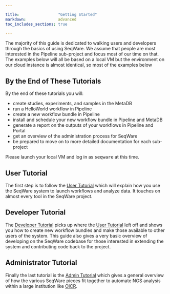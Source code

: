 ```yaml
---

title:                 "Getting Started"
markdown:              advanced
toc_includes_sections: true

---
```


The majority of this guide is dedicated to walking users and developers through the basics of using SeqWare. We assume that people are most interested in the Pipeline sub-project and focus most of our time on that.  The examples below will all be based on a local VM but the environment on our cloud instance is almost identical, so most of the examples below

## By the End of These Tutorials

By the end of these tutorials you will:

* create studies, experiments, and samples in the MetaDB
* run a HelloWorld workflow in Pipeline
* create a new workflow bundle in Pipeline
* install and schedule your new workflow bundle in Pipeline and MetaDB
* generate a report on the outputs of your workflows in Pipeline and Portal
* get an overview of the administration process for SeqWare
* be prepared to move on to more detailed documentation for each sub-project

Please launch your local VM and log in as <kbd>seqware</kbd> at this time.

## User Tutorial

The first step is to follow the [User Tutorial](/docs/3-getting-started/user-tutorial/) which will explain how you use the SeqWare system to launch workflows and analyze data.  It touches on almost every tool in the SeqWare project.

## Developer Tutorial

The [Developer Tutorial](/docs/3-getting-started/developer-tutorial/) picks up where the [User Tutorial](/docs/3-getting-started/user-tutorial/) left off and shows you how to create new workflow bundles and make those available to other users of the system. This guide also gives a very basic overview of developing on the SeqWare codebase for those interested in extending the system and contributing code back to the project.

## Administrator Tutorial

Finally the last tutorial is the [Admin Tutorial](/docs/3-getting-started/admin-tutorial/) which gives a general overview of how the various SeqWare pieces fit together to automate NGS analysis within a large institution like [OICR](http://oicr.on.ca).
